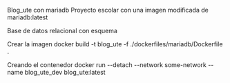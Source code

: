 Blog_ute con mariadb
Proyecto escolar con una imagen modificada de mariadb:latest

Base de datos relacional con esquema

Crear la imagen
docker build -t blog_ute -f ./dockerfiles/mariadb/Dockerfile .

Creando el contenedor
docker run --detach --network some-network --name blog_ute_dev blog_ute:latest